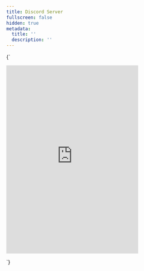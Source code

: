 ```yaml
---
title: Discord Server
fullscreen: false
hidden: true
metadata:
  title: ''
  description: ''
---
```

<HTMLBlock>{`
<div>
<iframe src="https://discord.com/widget?id=961696373378531328&theme=dark" width="350" height="500" allowtransparency="true" frameborder="0" sandbox="allow-popups allow-popups-to-escape-sandbox allow-same-origin allow-scripts"></iframe>
</div>

<style></style>
`}</HTMLBlock>
